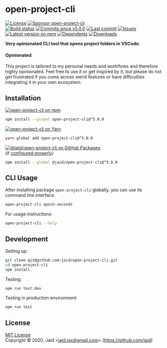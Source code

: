 # open-project-cli


<a href="https://raw.githubusercontent.com/jaid/open-project-cli/master/license.txt"><img src="https://img.shields.io/github/license/jaid/open-project-cli?style=flat-square" alt="License"/></a> <a href="https://github.com/sponsors/jaid"><img src="https://img.shields.io/badge/<3-Sponsor-FF45F1?style=flat-square" alt="Sponsor open-project-cli"/></a>  
<a href="https://actions-badge.atrox.dev/jaid/open-project-cli/goto"><img src="https://img.shields.io/endpoint.svg?style=flat-square&url=https%3A%2F%2Factions-badge.atrox.dev%2Fjaid%2Fopen-project-cli%2Fbadge" alt="Build status"/></a> <a href="https://github.com/jaid/open-project-cli/commits"><img src="https://img.shields.io/github/commits-since/jaid/open-project-cli/v5.0.0?style=flat-square&logo=github" alt="Commits since v5.0.0"/></a> <a href="https://github.com/jaid/open-project-cli/commits"><img src="https://img.shields.io/github/last-commit/jaid/open-project-cli?style=flat-square&logo=github" alt="Last commit"/></a> <a href="https://github.com/jaid/open-project-cli/issues"><img src="https://img.shields.io/github/issues/jaid/open-project-cli?style=flat-square&logo=github" alt="Issues"/></a>  
<a href="https://npmjs.com/package/open-project-cli"><img src="https://img.shields.io/npm/v/open-project-cli?style=flat-square&logo=npm&label=latest%20version" alt="Latest version on npm"/></a> <a href="https://github.com/jaid/open-project-cli/network/dependents"><img src="https://img.shields.io/librariesio/dependents/npm/open-project-cli?style=flat-square&logo=npm" alt="Dependents"/></a> <a href="https://npmjs.com/package/open-project-cli"><img src="https://img.shields.io/npm/dm/open-project-cli?style=flat-square&logo=npm" alt="Downloads"/></a>

**Very opinionated CLI tool that opens project folders in VSCode.**

#### Opinionated

This project is tailored to my personal needs and workflows and therefore highly opinionated. Feel free to use it or get inspired by it, but please do not get frustrated if you come across weird features or have difficulties integrating it in your own ecosystem.




## Installation

<a href="https://npmjs.com/package/open-project-cli"><img src="https://img.shields.io/badge/npm-open--project--cli-C23039?style=flat-square&logo=npm" alt="open-project-cli on npm"/></a>

```bash
npm install --global open-project-cli@^5.0.0
```

<a href="https://yarnpkg.com/package/open-project-cli"><img src="https://img.shields.io/badge/Yarn-open--project--cli-2F8CB7?style=flat-square&logo=yarn&logoColor=white" alt="open-project-cli on Yarn"/></a>

```bash
yarn global add open-project-cli@^5.0.0
```

<a href="https://github.com/jaid/open-project-cli/packages"><img src="https://img.shields.io/badge/GitHub Packages-@jaid/open--project--cli-24282e?style=flat-square&logo=github" alt="@jaid/open-project-cli on GitHub Packages"/></a>  
(if [configured properly](https://help.github.com/en/github/managing-packages-with-github-packages/configuring-npm-for-use-with-github-packages))

```bash
npm install --global @jaid/open-project-cli@^5.0.0
```













## CLI Usage
After installing package `open-project-cli` globally, you can use its command line interface.
```bash
open-project-cli epoch-seconds
```
For usage instructions:
```bash
open-project-cli --help
```








## Development



Setting up:
```bash
git clone git@github.com:jaid/open-project-cli.git
cd open-project-cli
npm install
```
Testing:
```bash
npm run test:dev
```
Testing in production environment:
```bash
npm run test
```


## License
[MIT License](https://raw.githubusercontent.com/jaid/open-project-cli/master/license.txt)  
Copyright © 2020, Jaid \<jaid.jsx@gmail.com> (https://github.com/jaid)
